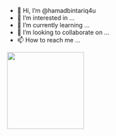 - 👋 Hi, I’m @hamadbintariq4u
- 👀 I’m interested in ...
- 🌱 I’m currently learning ...
- 💞️ I’m looking to collaborate on ...
- 📫 How to reach me ...

<!---
hamadbintariq4u/hamadbintariq4u is a ✨ special ✨ repository because its `README.md` (this file) appears on your GitHub profile.
You can click the Preview link to take a look at your changes.
--->

<img height="180em" src="https://github-readme-streak-stats.herokuapp.com/?user=hamadbintariq4u&hide_border=true&theme=react" />

